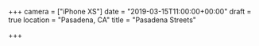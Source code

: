 +++
camera = ["iPhone XS"]
date = "2019-03-15T11:00:00+00:00"
draft = true
location = "Pasadena, CA"
title = "Pasadena Streets"

+++
